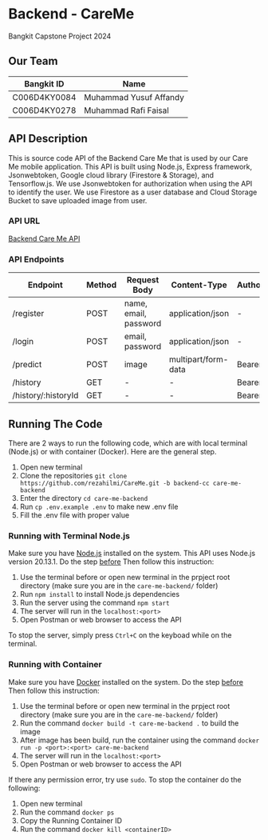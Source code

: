 # Backend - CareMe
Bangkit Capstone Project 2024

## Our Team
| Bangkit ID | Name |
| ---------- | ---- |
| C006D4KY0084 | Muhammad Yusuf Affandy |
| C006D4KY0278 | Muhammad Rafi Faisal |

## API Description
This is source code API of the Backend Care Me that is used by our Care Me mobile application. This API is built using Node.js, Express framework, Jsonwebtoken, Google cloud library (Firestore & Storage), and Tensorflow.js. We use Jsonwebtoken for authorization when using the API to identify the user. We use Firestore as a user database and Cloud Storage Bucket to save uploaded image from user.

### API URL
[Backend Care Me API](https://care-me-backend-k7yvugjo4q-et.a.run.app/)

### API Endpoints
| Endpoint | Method | Request Body | Content-Type | Authorization | Query Parameters |
| -------- | ------ | ------------ | ------------ | ---- | ---- |
| /register | POST | name, email, password | application/json | - | - |
| /login | POST | email, password | application/json | - | - |
| /predict | POST | image | multipart/form-data | Bearer <token> | - |
| /history | GET | - | - | Bearer <token> | page, size |
| /history/:historyId | GET | - | - | Bearer <token> | - |

## Running The Code

There are 2 ways to run the following code, which are with local terminal (Node.js) or with container (Docker). Here are the general step.
1.  Open new terminal
1.  Clone the repositories ```git clone https://github.com/rezahilmi/CareMe.git -b backend-cc care-me-backend```
1.  Enter the directory ```cd care-me-backend```
1.  Run ```cp .env.example .env``` to make new .env file
1.  Fill the .env file with proper value

### Running with Terminal Node.js

Make sure you have [Node.js](https://nodejs.org/en) installed on the system. This API uses Node.js version 20.13.1. Do the step [before](#running-the-code) Then follow this instruction:
1.  Use the terminal before or open new terminal in the prpject root directory (make sure you are in the ```care-me-backend/``` folder)
1.  Run ```npm install``` to install Node.js dependencies
1.  Run the server using the command ```npm start```
1.  The server will run in the ```localhost:<port>```
1.  Open Postman or web browser to access the API

To stop the server, simply press ```Ctrl+C``` on the keyboad while on the terminal.

### Running with Container
Make sure you have [Docker](https://www.docker.com/) installed on the system. Do the step [before](#running-the-code) Then follow this instruction:
1.  Use the terminal before or open new terminal in the prpject root directory (make sure you are in the ```care-me-backend/``` folder)
1.  Run the command ```docker build -t care-me-backend .``` to build the image
1.  After image has been build, run the container using the command ```docker run -p <port>:<port> care-me-backend```
1.  The server will run in the ```localhost:<port>```
1.  Open Postman or web browser to access the API

If there any permission error, try use ```sudo```. To stop the container do the following:
1.  Open new terminal
1.  Run the command ```docker ps```
1.  Copy the Running Container ID
1.  Run the command ```docker kill <containerID>```
